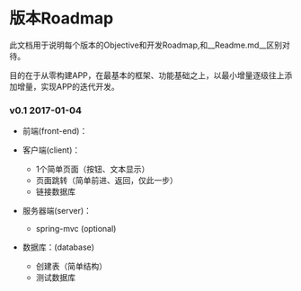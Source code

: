 版本Roadmap
=========

此文档用于说明每个版本的Objective和开发Roadmap,和__Readme.md__区别对待。

目的在于从零构建APP，在最基本的框架、功能基础之上，以最小增量逐级往上添加增量，实现APP的迭代开发。

### v0.1 2017-01-04
* 前端(front-end)：

* 客户端(client)：
	- 1个简单页面（按钮、文本显示）
	- 页面跳转（简单前进、返回，仅此一步）
	- 链接数据库

* 服务器端(server)：
	- spring-mvc (optional)

* 数据库：(database)
	- 创建表（简单结构）
	- 测试数据库